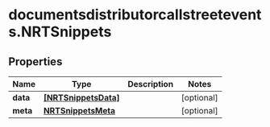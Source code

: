 # documentsdistributorcallstreetevents.NRTSnippets

## Properties

Name | Type | Description | Notes
------------ | ------------- | ------------- | -------------
**data** | [**[NRTSnippetsData]**](NRTSnippetsData.md) |  | [optional] 
**meta** | [**NRTSnippetsMeta**](NRTSnippetsMeta.md) |  | [optional] 


